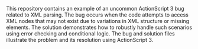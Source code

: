 This repository contains an example of an uncommon ActionScript 3 bug related to XML parsing. The bug occurs when the code attempts to access XML nodes that may not exist due to variations in XML structure or missing elements.  The solution demonstrates how to robustly handle such scenarios using error checking and conditional logic.  The bug and solution files illustrate the problem and its resolution using ActionScript 3.